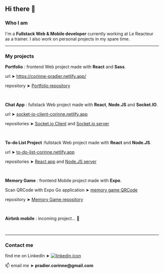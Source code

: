 <h2>Hi there 👋</h2>


<h3>Who I am</h3>

I'm a <strong>Fullstack Web & Mobile developer</strong> currently working at Le Reacteur as a trainer. I also work on personal projects in my spare time.  

<hr />

<h3>My projects</h3>



<p><strong>Portfolio</strong> : frontend Web project made with <strong>React</strong> and <strong>Sass</strong>.</p>
<p>url ➤ <a href="https://corinne-pradier.netlify.app/">https://corinne-pradier.netlify.app/</a></p>
<p>repository ➤ <a href="https://github.com/Corinne-Coding/Portfolio">Portfolio repository</a></p>

<br />




<p><strong>Chat App</strong> : fullstack Web project made with <strong>React</strong>, <strong>Node.JS</strong> and <strong>Socket.IO</strong>.</p>
<p>url ➤ <a href="https://socket-io-client-corinne.netlify.app/">socket-io-client-corinne.netlify.app</a></p>
<p>repositories ➤ <a href="https://github.com/Corinne-Coding/Socket-client">Socket.io Client</a> and <a href="https://github.com/Corinne-Coding/Socket-server">Socket.io server</a></p>

<br />





<p><strong>To-do List Project</strong> :fullstack Web project made with <strong>React</strong> and <strong>Node.JS</strong>.</p>
<p>url ➤ <a href="https://to-do-list-corinne.netlify.app">to-do-list-corinne.netlify.app</a></p>
<p>repositories ➤ <a href="https://github.com/Corinne-Coding/To-Do-List-React-APP">React app</a> and <a href="https://github.com/Corinne-Coding/To-do-List-express-API">Node.JS server</a></p>

<br />




<p><strong>Memory Game</strong> : frontend Mobile project made with <strong>Expo</strong>.</p>
<p>Scan QRCode with Expo Go application ➤ <a href="https://expo.io/@corinne-coding/memory-game/">memory game QRCode</a></p>
<p>repository ➤ <a href="https://github.com/Corinne-Coding/Memory-Game-RN">Memory Game repository</a></p>

<br />





<p><strong>Airbnb mobile</strong> : incoming project... 🐣</p>

<br />

<hr />


<h3>Contact me</h3>

<p>find me on LinkedIn ➤ <a href="https://www.linkedin.com/in/corinne-pradier-6610201b2/"><img alt="linkedin icon" src="https://res.cloudinary.com/cococloud/image/upload/c_scale,w_22/v1618215644/professional/linkedin_lra9cp.png" /></a></p>

<p>📫 email me ➤ <strong>pradier.corinne@gmail.com</strong></p>



<!--
**Corinne-Coding/Corinne-Coding** is a ✨ _special_ ✨ repository because its `README.md` (this file) appears on your GitHub profile.

Here are some ideas to get you started:

- 🔭 I’m currently working on ...
- 🌱 I’m currently learning ...
- 👯 I’m looking to collaborate on ...
- 🤔 I’m looking for help with ...
- 💬 Ask me about ...
- 📫 How to reach me: ...
- 😄 Pronouns: ...
- ⚡ Fun fact: ...
-->
